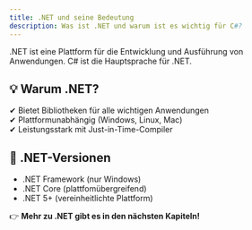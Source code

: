 ```yaml
---
title: .NET und seine Bedeutung
description: Was ist .NET und warum ist es wichtig für C#?
---
```


.NET ist eine Plattform für die Entwicklung und Ausführung von Anwendungen. C# ist die Hauptsprache für .NET.

## 💡 Warum .NET?
✔ Bietet Bibliotheken für alle wichtigen Anwendungen  
✔ Plattformunabhängig (Windows, Linux, Mac)  
✔ Leistungsstark mit Just-in-Time-Compiler

## 🚀 .NET-Versionen
- .NET Framework (nur Windows)
- .NET Core (plattfomübergreifend)
- .NET 5+ (vereinheitlichte Plattform)

👉 **Mehr zu .NET gibt es in den nächsten Kapiteln!**